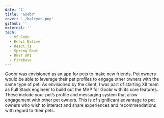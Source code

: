 ```yaml
---
date: '1'
title: 'Goobr'
cover: './halcyon.png'
github: ''
external: ''
tech:
  - VS Code
  - React Native
  - React.js
  - Spring Boot
  - REST API
  - Firebase
---
```


Goobr was envisioned as an app for pets to make new friends. Pet owners would be able to leverage their pet profiles to engage other owners with the same type of pet. As envisioned by the client, I was part of <a>starting XII</a> team as <a>Full Stack</a> engineer to build out the MVP for Goobr with its core features. These include your pet’s profile and messaging system that allow engagement with other pet owners. This is of significant advantage to pet owners who wish to interact and share experiences and recommendations with regard to their pets.
